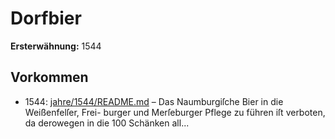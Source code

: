 # Dorfbier

**Ersterwähnung:** 1544

## Vorkommen
- 1544: [jahre/1544/README.md](../jahre/1544/README.md) – Das Naumburgiſche Bier in die Weißenfelſer, Frei-
burger und Merſeburger Pflege zu führen iſt verboten,
da derowegen in die 100 Schänken all...

